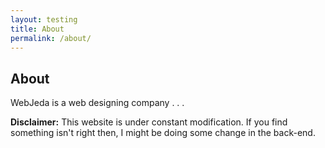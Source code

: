 ```yaml
---
layout: testing
title: About
permalink: /about/
---
```


## About

WebJeda is a web designing company 
.
.
.

**Disclaimer:** This website is under constant modification. 
If you find something isn't right then,
I might be doing some change in the back-end.
